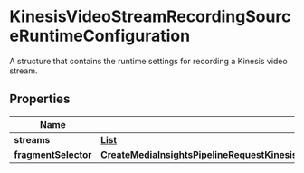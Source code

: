 

# KinesisVideoStreamRecordingSourceRuntimeConfiguration

A structure that contains the runtime settings for recording a Kinesis video stream.

## Properties

| Name | Type | Description | Notes |
|------------ | ------------- | ------------- | -------------|
|**streams** | [**List**](List.md) |  |  |
|**fragmentSelector** | [**CreateMediaInsightsPipelineRequestKinesisVideoStreamRecordingSourceRuntimeConfigurationFragmentSelector**](CreateMediaInsightsPipelineRequestKinesisVideoStreamRecordingSourceRuntimeConfigurationFragmentSelector.md) |  |  |



